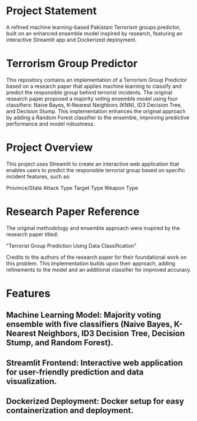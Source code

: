 # Project Statement
A refined machine learning-based Pakistani Terrorism groups predictor, built on an enhanced ensemble model inspired by research, featuring an interactive Streamlit app and Dockerized deployment.


# Terrorism Group Predictor
This repository contains an implementation of a Terrorism Group Predictor based on a research paper that applies machine learning to classify and predict the responsible group behind terrorist incidents. The original research paper proposed a majority voting ensemble model using four classifiers: Naive Bayes, K-Nearest Neighbors (KNN), ID3 Decision Tree, and Decision Stump. This implementation enhances the original approach by adding a Random Forest classifier to the ensemble, improving predictive performance and model robustness.

# Project Overview
This project uses Streamlit to create an interactive web application that enables users to predict the responsible terrorist group based on specific incident features, such as:

Province/State
Attack Type
Target Type
Weapon Type

# Research Paper Reference
The original methodology and ensemble approach were inspired by the research paper titled:

"Terrorist Group Prediction Using Data Classification"

Credits to the authors of the research paper for their foundational work on this problem. This implementation builds upon their approach, adding refinements to the model and an additional classifier for improved accuracy.

# Features
## Machine Learning Model: Majority voting ensemble with five classifiers (Naive Bayes, K-Nearest Neighbors, ID3 Decision Tree, Decision Stump, and Random Forest).
## Streamlit Frontend: Interactive web application for user-friendly prediction and data visualization.
## Dockerized Deployment: Docker setup for easy containerization and deployment.

